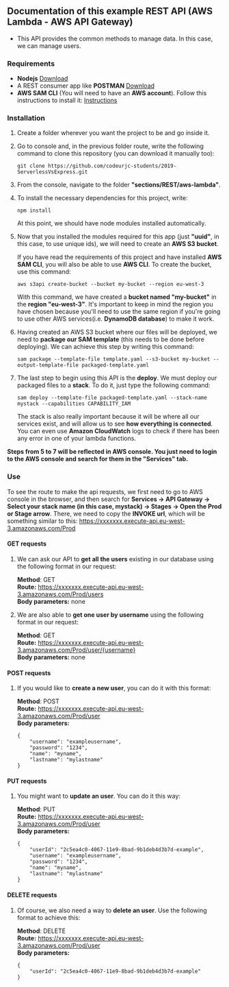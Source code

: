 ## Documentation of this example REST API (AWS Lambda - AWS API Gateway)
* This API provides the common methods to manage data. In this case, we can manage users.

### Requirements
- **Nodejs** [Download](https://nodejs.org/es/download/)
- A REST consumer app like **POSTMAN** [Download](https://www.getpostman.com/downloads/)
- **AWS SAM CLI** (You will need to have an **AWS account**). Follow this instructions to install it: [Instructions](https://docs.aws.amazon.com/es_es/serverless-application-model/latest/developerguide/serverless-sam-cli-install.html)

### Installation
1. Create a folder wherever you want the project to be and go inside it.

2. Go to console and, in the previous folder route, write the following command to clone this repository (you can download it manually too):

    ```
    git clone https://github.com/codeurjc-students/2019-ServerlessVsExpress.git
    ```

3. From the console, navigate to the folder **"sections/REST/aws-lambda"**.

4. To install the necessary dependencies for this project, write:
    ```
    npm install
    ```
    At this point, we should have node modules installed automatically.

5. Now that you installed the modules required for this app (just **"uuid"**, in this case, to use unique ids), we will need to create an **AWS S3 bucket**.

    If you have read the requirements of this project and have installed **AWS SAM CLI**, you will also be able to use **AWS CLI**. To create the bucket, use this command:
    ```
    aws s3api create-bucket --bucket my-bucket --region eu-west-3
    ```
    With this command, we have created a **bucket named "my-bucket"** in the **region "eu-west-3"**. It's important to keep in mind the region you have chosen because you'll need to use the same region if you're going to use other AWS services(i.e. **DynamoDB database**) to make it work.

6. Having created an AWS S3 bucket where our files will be deployed, we need to **package our SAM template** (this needs to be done before deploying). We can achieve this step by writing this command:
    ```
    sam package --template-file template.yaml --s3-bucket my-bucket --output-template-file packaged-template.yaml
    ```

7. The last step to begin using this API is the **deploy**. We must deploy our packaged files to a **stack**. To do it, just type the following command:
    ```
    sam deploy --template-file packaged-template.yaml --stack-name mystack --capabilities CAPABILITY_IAM
    ```
    The stack is also really important because it will be where all our services exist, and will allow us to see **how everything is connected**. You can even use **Amazon CloudWatch** logs to check if there has been any error in one of your lambda functions.

**Steps from 5 to 7 will be reflected in AWS console. You just need to login to the AWS console and search for them in the "Services" tab.**


### Use

To see the route to make the api requests, we first need to go to AWS console in the browser, and then search for **Services -> API Gateway -> Select your stack name (in this case, mystack) -> Stages -> Open the Prod or Stage arrow**. There, we need to copy the **INVOKE url**, which will be something similar to this: https://xxxxxxx.execute-api.eu-west-3.amazonaws.com/Prod


#### GET requests
1. We can ask our API to **get all the users** existing in our database using the following format in our request:

    **Method**: GET <br/>
    **Route:** https://xxxxxxx.execute-api.eu-west-3.amazonaws.com/Prod/users <br/>
    **Body parameters:** none <br/>

2. We are also able to **get one user by username** using the following format in our request:

    **Method**: GET <br/>
    **Route:** https://xxxxxxx.execute-api.eu-west-3.amazonaws.com/Prod/user/{username} <br/>
    **Body parameters:** none <br/>

#### POST requests
1. If you would like to **create a new user**, you can do it with this format:

    **Method**: POST <br/>
    **Route:** https://xxxxxxx.execute-api.eu-west-3.amazonaws.com/Prod/user <br/>
    **Body parameters:** <br/>
    ```
    {
        "username": "exampleusername",
        "password": "1234",
        "name": "myname",
        "lastname": "mylastname"
    }
    ```

#### PUT requests
1. You might want to **update an user**. You can do it this way:

    **Method**: PUT <br/>
    **Route:** https://xxxxxxx.execute-api.eu-west-3.amazonaws.com/Prod/user <br/>
    **Body parameters:** <br/>
    ```
    {
        "userId": "2c5ea4c0-4067-11e9-8bad-9b1deb4d3b7d-example",
        "username": "exampleusername",
        "password": "1234",
        "name": "myname",
        "lastname": "mylastname"
    }
    ```

#### DELETE requests
1. Of course, we also need a way to **delete an user**. Use the following format to achieve this:

    **Method**: DELETE <br/>
    **Route:** https://xxxxxxx.execute-api.eu-west-3.amazonaws.com/Prod/user <br/>
    **Body parameters:** <br/>
    ```
    {
        "userId": "2c5ea4c0-4067-11e9-8bad-9b1deb4d3b7d-example"
    }
    ```




